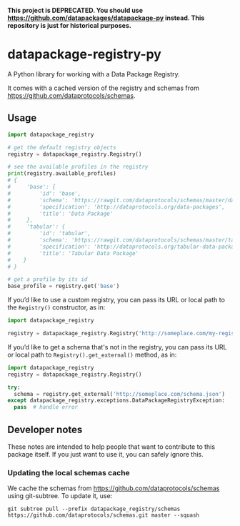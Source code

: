 **This project is **DEPRECATED**. You should use
<https://github.com/datapackages/datapackage-py> instead. This repository is
just for historical purposes.**

datapackage-registry-py
=======================

A Python library for working with a Data Package Registry.

It comes with a cached version of the registry and schemas from
<https://github.com/dataprotocols/schemas>.

Usage
-----

```python
import datapackage_registry

# get the default registry objects
registry = datapackage_registry.Registry()

# see the available profiles in the registry
print(registry.available_profiles)
# {
#     'base': {
#         'id': 'base',
#         'schema': 'https://rawgit.com/dataprotocols/schemas/master/data-package.json',
#         'specification': 'http://dataprotocols.org/data-packages',
#         'title': 'Data Package'
#     },
#     'tabular': {
#         'id': 'tabular',
#         'schema': 'https://rawgit.com/dataprotocols/schemas/master/tabular-data-package.json',
#         'specification': 'http://dataprotocols.org/tabular-data-package/',
#         'title': 'Tabular Data Package'
#    }
# }

# get a profile by its id
base_profile = registry.get('base')
```

If you’d like to use a custom registry, you can pass its URL or local
path to the `Registry()` constructor, as in:

```python
import datapackage_registry

registry = datapackage_registry.Registry('http://someplace.com/my-registry.csv')
```

If you’d like to get a schema that's not in the registry, you can pass its URL
or local path to `Registry().get_external()` method, as in:

```python
import datapackage_registry
registry = datapackage_registry.Registry()

try:
  schema = registry.get_external('http://someplace.com/schema.json')
except datapackage_registry.exceptions.DataPackageRegistryException:
  pass  # handle error
```

Developer notes
---------------

These notes are intended to help people that want to contribute to this
package itself. If you just want to use it, you can safely ignore this.

### Updating the local schemas cache

We cache the schemas from <https://github.com/dataprotocols/schemas>
using git-subtree. To update it, use:

    git subtree pull --prefix datapackage_registry/schemas https://github.com/dataprotocols/schemas.git master --squash
